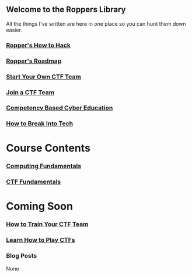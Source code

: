 ## Welcome to the Roppers Library


All the things I've written are here in one place so you can hunt them down easier. 

### [Ropper's How to Hack](https://www.hoppersroppers.org/howtohack/)

### [Ropper's Roadmap](https://www.hoppersroppers.org/roadmap/)

### [Start Your Own CTF Team](/startCTFteam.md)

### [Join a CTF Team](/joinCTFteam.md)

### [Competency Based Cyber Education](/competencyBasedEdu.md)

### [How to Break Into Tech](/breakIntoTech.md)


# Course Contents

### [Computing Fundamentals](https://www.hoppersroppers.org/fundamentals/)

### [CTF Fundamentals](https://www.hoppersroppers.org/ctf/)


# Coming Soon

### [How to Train Your CTF Team](/trainCTFteam.md)

### [Learn How to Play CTFs](/playCTFs.md)


### Blog Posts

None










